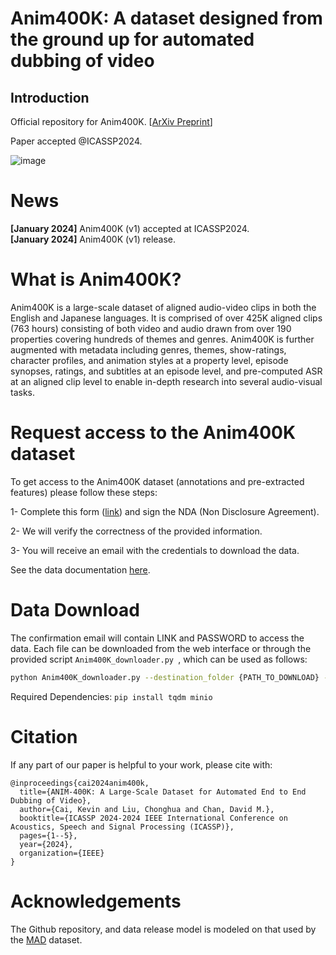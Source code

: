 # Anim400K: A dataset designed from the ground up for automated dubbing of video

## Introduction
Official repository for  Anim400K. [[ArXiv Preprint]()]

Paper accepted @ICASSP2024. 

![image](https://github.com/DavidMChan/Anim400K/assets/3190178/d819fc8c-2e56-4ed0-bf3a-1b249899cbdc)


# News
**[January 2024]** Anim400K (v1) accepted at ICASSP2024. </br>
**[January 2024]** Anim400K (v1) release. </br>



# What is Anim400K?

Anim400K is a large-scale dataset of aligned audio-video clips in both the English and Japanese languages. It is comprised of over 425K aligned clips (763 hours) consisting of both video and audio drawn from over 190 properties covering hundreds of themes and genres. Anim400K is further augmented with metadata including genres, themes, show-ratings, character profiles, and animation styles at a property level, episode synopses, ratings, and subtitles at an episode level, and pre-computed ASR at an aligned clip level to enable in-depth research into several audio-visual tasks.


# Request access to the Anim400K dataset
To get access to the Anim400K dataset (annotations and pre-extracted features) please follow these steps:

1- Complete this form ([link]()) and sign the NDA (Non Disclosure Agreement).

2- We will verify the correctness of the provided information. 

3- You will receive an email with the credentials to download the data.

See the data documentation [here](doc/README.md). 



# Data Download
The confirmation email will contain LINK and PASSWORD to access the data. Each file can be downloaded from the web interface or through the provided script `Anim400K_downloader.py `, which can be used as follows:

```bash 
python Anim400K_downloader.py --destination_folder {PATH_TO_DOWNLOAD} --download_link {LINK} --password {PASSWORD} 
```

Required Dependencies: `pip install tqdm minio`


# Citation
If any part of our paper is helpful to your work, please cite with:
```
@inproceedings{cai2024anim400k,
  title={ANIM-400K: A Large-Scale Dataset for Automated End to End Dubbing of Video},
  author={Cai, Kevin and Liu, Chonghua and Chan, David M.},
  booktitle={ICASSP 2024-2024 IEEE International Conference on Acoustics, Speech and Signal Processing (ICASSP)},
  pages={1--5},
  year={2024},
  organization={IEEE}
}
```

# Acknowledgements

The Github repository, and data release model is modeled on that used by the [MAD](https://github.com/Soldelli/MAD) dataset. 
